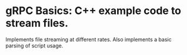 # gRPC Basics: C++ example code to stream files.

Implements file streaming at different rates. Also implements a basic parsing of script usage.

[gRPC file streaming: C++]:https://grpc.io/docs/tutorials/basic/c.html
